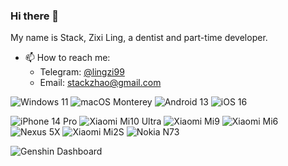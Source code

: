 ### Hi there 👋

My name is Stack, Zixi Ling, a dentist and part-time developer.

- 📫 How to reach me: 
  * Telegram: [@lingzi99](https://t.me/lingzi99)
  * Email: stackzhao@gmail.com
  
![Windows 11](https://img.shields.io/badge/Windows%2011-00adef?style=flat&logo=windows&logoColor=ffffff)
![macOS Monterey](https://img.shields.io/badge/macOS%20Monterey-c934ac?style=flat&logo=macos&logoColor=ffffff)
![Android 13](https://img.shields.io/badge/Android%2012-3ddc84?style=flat&logo=android&logoColor=ffffff)
![iOS 16](https://img.shields.io/badge/iOS%2016-ffffff?style=flat&logo=ios&logoColor=000000)

![iPhone 14 Pro](https://img.shields.io/badge/iPhone%2014%20Pro-6A6A80?style=flat&logo=apple&logoColor=ffffff)
![Xiaomi Mi10 Ultra](https://img.shields.io/badge/Xiaomi%20Mi10%20Ultra-fd4900?style=flat&logo=xiaomi&logoColor=ffffff)
![Xiaomi Mi9](https://img.shields.io/badge/Xiaomi%20Mi9-fd4900?style=flat&logo=xiaomi&logoColor=ffffff)
![Xiaomi Mi6](https://img.shields.io/badge/Xiaomi%20Mi6-fd4900?style=flat&logo=xiaomi&logoColor=ffffff)
![Nexus 5X](https://img.shields.io/badge/Nexus%205X-000000?style=flat&logo=google&logoColor=ffffff)
![Xiaomi Mi2S](https://img.shields.io/badge/Xiaomi%20Mi2S-fd4900?style=flat&logo=xiaomi&logoColor=ffffff)
![Nokia N73](https://img.shields.io/badge/Nokia%20N73-183693?style=flat&logo=nokia&logoColor=ffffff)

![Genshin Dashboard](https://genshin-card.getloli.com/rand/226827399.png)

